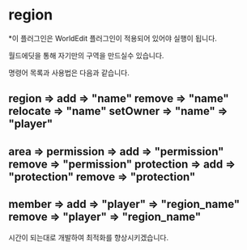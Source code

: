 # region

*이 플러그인은 WorldEdit 플러그인이 적용되어 있어야 실행이 됩니다.

월드에딧을 통해 자기만의 구역을 만드실수 있습니다.

명령어 목록과 사용법은 다음과 같습니다.

region =>
  add =>
    "name"
  remove =>
    "name"
  relocate =>
    "name"
  setOwner =>
    "name" =>
      "player"
-----------------
area =>
  permission =>
    add =>
      "permission"
    remove =>
      "permission"
  protection =>
    add =>
      "protection"
    remove =>
      "protection"
-----------------
member =>
  add =>
    "player" =>
      "region_name"
  remove =>
    "player" =>
      "region_name"
-----------------

시간이 되는대로 개발하여 최적화를 향상시키겠습니다.
